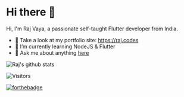 # Hi there 👋
Hi, I'm Raj Vaya, a passionate self-taught Flutter developer from India.

- :100: Take a look at my portfolio site: https://raj.codes
- 🌱 I’m currently learning NodeJS & Flutter
- 💬 Ask me about anything [here](https://github.com/anuraghazra/anuraghazra/issues)

![Raj's github stats](https://github-readme-stats.vercel.app/api?username=rajvaya&show_icons=true)

![Visitors](https://visitor-badge.glitch.me/badge?page_id=rajvaya.rajvaya)

[![forthebadge](https://forthebadge.com/images/badges/built-with-love.svg)](https://forthebadge.com)

